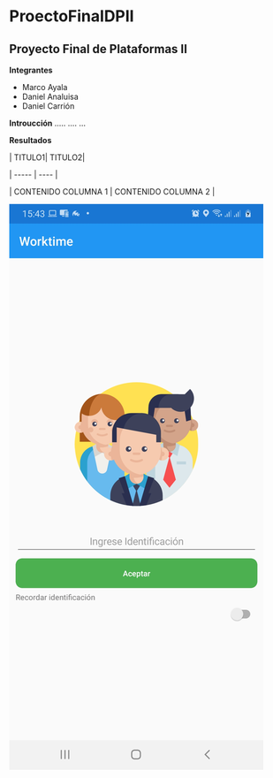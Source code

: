 # ProectoFinalDPII
## Proyecto Final de Plataformas II


**Integrantes**
- Marco Ayala
- Daniel Analuisa
- Daniel Carrión

**Introucción**
.....
....
...

**Resultados**

| TITULO1| TITULO2|

| ----- | ---- |

| CONTENIDO COLUMNA 1 | CONTENIDO COLUMNA 2 |



![Imagen 1](https://github.com/elmarkos23/ProectoFinalDPII/blob/main/Documentacion/Imagenes%20App/1.jpeg)
